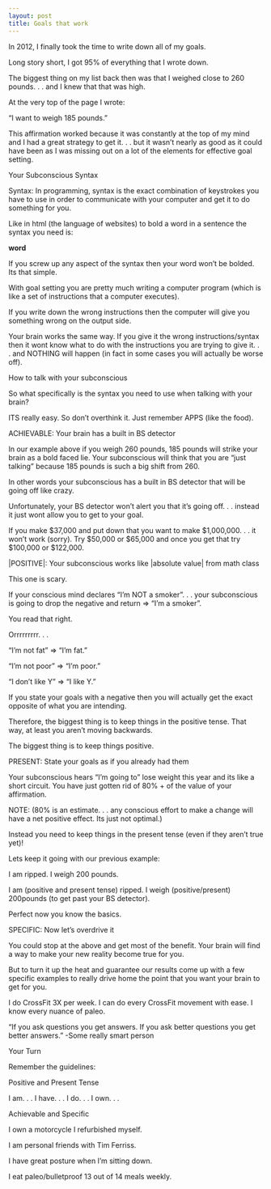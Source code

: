 ```yaml
---
layout: post
title: Goals that work
---
```


In 2012, I finally took the time to write down all of my goals.

Long story short, I got 95% of everything that I wrote down.

The biggest thing on my list back then was that I weighed close to 260 pounds. .
. and I knew that that was high.

At the very top of the page I wrote:

“I want to weigh 185 pounds.”

This affirmation worked because it was constantly at the top of my mind and I
had a great strategy to get it. . . but it wasn’t nearly as good as it could
have been as I was missing out on a lot of the elements for effective goal
setting.

Your Subconscious Syntax

Syntax: In programming, syntax is the exact combination of keystrokes you have
to use in order to communicate with your computer and get it to do something for
you.

Like in html (the language of websites) to bold a word in a sentence the syntax
you need is:

<b>word</b>

If you screw up any aspect of the syntax then your word won’t be bolded. Its
that simple.

With goal setting you are pretty much writing a computer program (which is like
a set of instructions that a computer executes).

If you write down the wrong instructions then the computer will give you
something wrong on the output side.

Your brain works the same way. If you give it the wrong instructions/syntax then
it wont know what to do with the instructions you are trying to give it. . . and
NOTHING will happen (in fact in some cases you will actually be worse off).

How to talk with your subconscious

So what specifically is the syntax you need to use when talking with your brain?

ITS really easy. So don’t overthink it. Just remember APPS (like the food).

ACHIEVABLE: Your brain has a built in BS detector

In our example above if you weigh 260 pounds, 185 pounds will strike your brain
as a bold faced lie. Your subconscious will think that you are “just talking”
because 185 pounds is such a big shift from 260.

In other words your subconscious has a built in BS detector that will be going
off like crazy.

Unfortunately, your BS detector won’t alert you that it’s going off. . . instead
it just wont allow you to get to your goal.

If you make $37,000 and put down that you want to make $1,000,000. . . it won’t
work (sorry). Try $50,000 or $65,000 and once you get that try $100,000 or
$122,000.

|POSITIVE|: Your subconscious works like |absolute value| from math class

This one is scary.

If your conscious mind declares “I’m NOT a smoker”. . . your subconscious is
going to drop the negative and return => “I’m a smoker”.

You read that right.

Orrrrrrrrr. . .

“I’m not fat” => “I’m fat.”

“I’m not poor” => “I’m poor.”

“I don’t like Y” => “I like Y.”

If you state your goals with a negative then you will actually get the exact
opposite of what you are intending.

Therefore, the biggest thing is to keep things in the positive tense. That way,
at least you aren’t moving backwards.

The biggest thing is to keep things positive.

PRESENT: State your goals as if you already had them

Your subconscious hears “I’m going to” lose weight this year and its like a
short circuit. You have just gotten rid of 80% + of the value of your
affirmation.

NOTE: (80% is an estimate. . . any conscious effort to make a change will have a
net positive effect. Its just not optimal.)

Instead you need to keep things in the present tense (even if they aren’t true
yet)!

Lets keep it going with our previous example:

I am ripped. I weigh 200 pounds.

I am (positive and present tense) ripped. I weigh (positive/present) 200pounds
(to get past your BS detector).

Perfect now you know the basics.

SPECIFIC: Now let’s overdrive it

You could stop at the above and get most of the benefit. Your brain will find a
way to make your new reality become true for you.

But to turn it up the heat and guarantee our results come up with a few specific
examples to really drive home the point that you want your brain to get for you.

I do CrossFit 3X per week.
I can do every CrossFit movement with ease.
I know every nuance of paleo.

“If you ask questions you get answers.
If you ask better questions you get better answers.”
-Some really smart person

Your Turn

Remember the guidelines:

Positive and Present Tense

I am. . .
I have. . .
I do. . .
I own. . .

Achievable and Specific

I own a motorcycle I refurbished myself.

I am personal friends with Tim Ferriss.

I have great posture when I’m sitting down.

I eat paleo/bulletproof 13 out of 14 meals weekly.

